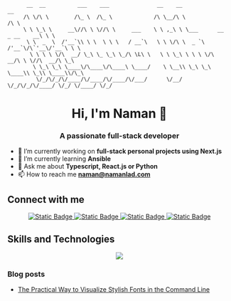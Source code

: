 ```
      __  __          ___    ___               __    __                           __
     /\ \/\ \        /\_ \  /\_ \             /\ \__/\ \                         /\ \
     \ \ \_\ \     __\//\ \ \//\ \     ___    \ \ ,_\ \ \___      __   _ __    __\ \ \
      \ \  _  \  /'__`\\ \ \  \ \ \   / __`\   \ \ \/\ \  _ `\  /'__`\/\`'__\/'__`\ \ \
       \ \ \ \ \/\  __/ \_\ \_ \_\ \_/\ \L\ \   \ \ \_\ \ \ \ \/\  __/\ \ \//\  __/\ \_\
        \ \_\ \_\ \____\/\____\/\____\ \____/    \ \__\\ \_\ \_\ \____\\ \_\\ \____\\/\_\
         \/_/\/_/\/____/\/____/\/____/\/___/      \/__/ \/_/\/_/\/____/ \/_/ \/____/ \/_/
```


<h1 align="center">Hi, I'm Naman 👋</h1>
<h3 align="center">A passionate full-stack developer</h3>

- 🔭 I’m currently working on **full-stack personal projects using Next.js**
- 🌱 I’m currently learning **Ansible**
- 💬 Ask me about **Typescript, React.js or Python**
- 📫 How to reach me **naman@namanlad.com**

## Connect with me
<div display='flex' align='center' gap='14px'>
  <a href="https://linkedin.com/in/naman-lad" target="_blank">
    <img alt="Static Badge" src="https://img.shields.io/badge/Linkedin-0077B5?style=for-the-badge&logo=linkedin&link=linkedin.com%2Fin%2Fnaman-lad">
  </a>

  <a href="https://hashnode.com/@NamanLad" target="_blank">
    <img alt="Static Badge" src="https://img.shields.io/badge/Hashnode-2862FF?style=for-the-badge&logo=hashnode&link=linkedin.com%2Fin%2Fnaman-lad">
  </a>

  <a href="https://namanlad.com" target="_blank">
    <img alt="Static Badge" src="https://img.shields.io/badge/Portfolio-202020?style=for-the-badge&logo=next.js&link=linkedin.com%2Fin%2Fnaman-lad">
  </a>

  <a href="https://blog.namanlad.com" target="_blank">
    <img alt="Static Badge" src="https://img.shields.io/badge/Blog-8e00cc?style=for-the-badge&logo=blogger&logoColor=white&link=linkedin.com%2Fin%2Fnaman-lad">
  </a>
</div>

## Skills and Technologies
<p align="center">
  <a href="https://skillicons.dev">
    <img src="https://skillicons.dev/icons?i=js,ts,react,nextjs,html,css,git,docker,express,mongodb,nodejs,neovim,redux,c,cpp,java,python,androidstudio,terraform,aws,bash" />
  </a>
</p>


### Blog posts
<!-- BLOG-POST-LIST:START -->
- [The Practical Way to Visualize Stylish Fonts in the Command Line](https://blog.namanlad.com/the-practical-way-to-visualize-stylish-fonts-in-the-command-line)
<!-- BLOG-POST-LIST:END -->

